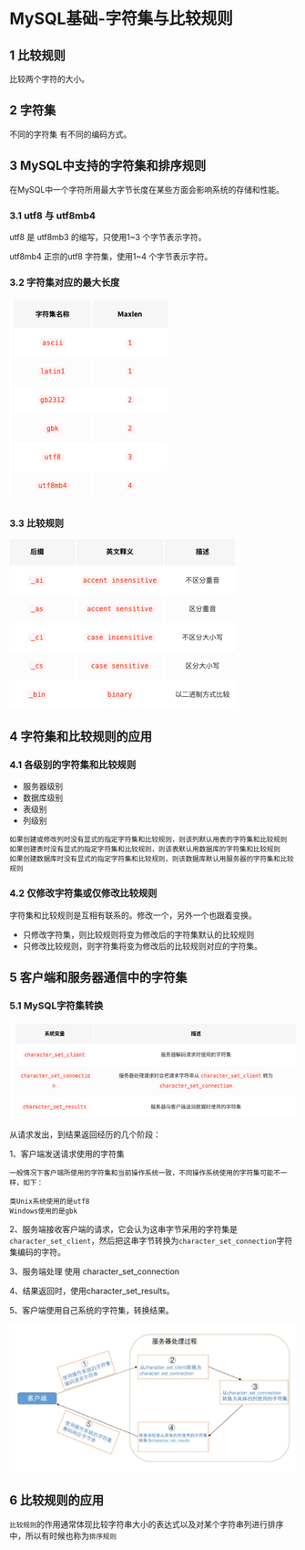 # MySQL基础-字符集与比较规则

## 1 比较规则

比较两个字符的大小。



## 2 字符集

不同的字符集 有不同的编码方式。



## 3 MySQL中支持的字符集和排序规则

在MySQL中一个字符所用最大字节长度在某些方面会影响系统的存储和性能。

### 3.1 utf8 与 utf8mb4

utf8 是 utf8mb3 的缩写，只使用1~3 个字节表示字符。

utf8mb4 正宗的utf8 字符集，使用1~4 个字节表示字符。

### 3.2 字符集对应的最大长度

![](../.gitbook/assets/image%20%28136%29.png)

### 3.3 比较规则

![](../.gitbook/assets/image%20%28137%29.png)

## 4 字符集和比较规则的应用

### 4.1 各级别的字符集和比较规则

* 服务器级别
* 数据库级别
* 表级别
* 列级别

```text
如果创建或修改列时没有显式的指定字符集和比较规则，则该列默认用表的字符集和比较规则
如果创建表时没有显式的指定字符集和比较规则，则该表默认用数据库的字符集和比较规则
如果创建数据库时没有显式的指定字符集和比较规则，则该数据库默认用服务器的字符集和比较规则
```



### 4.2  仅修改字符集或仅修改比较规则

字符集和比较规则是互相有联系的。修改一个，另外一个也跟着变换。

* 只修改字符集，则比较规则将变为修改后的字符集默认的比较规则
* 只修改比较规则，则字符集将变为修改后的比较规则对应的字符集。

## 5 客户端和服务器通信中的字符集

### 5.1 MySQL字符集转换

![](../.gitbook/assets/image%20%28138%29.png)

从请求发出，到结果返回经历的几个阶段：

1、客户端发送请求使用的字符集

```text
一般情况下客户端所使用的字符集和当前操作系统一致，不同操作系统使用的字符集可能不一样，如下：

类Unix系统使用的是utf8
Windows使用的是gbk
```

2、服务端接收客户端的请求，它会认为这串字节采用的字符集是`character_set_client`，然后把这串字节转换为`character_set_connection`字符集编码的字符。

3、服务端处理 使用 character\_set\_connection 

4、结果返回时，使用character\_set\_results。

5、客户端使用自己系统的字符集，转换结果。

![](../.gitbook/assets/image%20%28134%29.png)

## 6 比较规则的应用



`比较规则`的作用通常体现比较字符串大小的表达式以及对某个字符串列进行排序中，所以有时候也称为`排序规则`

